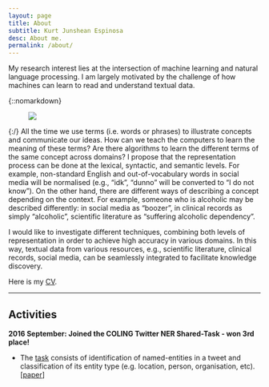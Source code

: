 ```yaml
---
layout: page
title: About
subtitle: Kurt Junshean Espinosa
desc: About me.
permalink: /about/
---
```


<div class="pretty-links">

<div class="lead lead-about">My research interest lies at the intersection of machine learning and natural language processing. I am largely motivated by the challenge of how machines can learn to read and understand textual data.
</div>

{::nomarkdown} 
<figure class="site-profile">
    <img src="{{ site.baseurl }}/assets/img/profile.jpg">
</figure>
{:/}
 All the time we use terms (i.e. words or phrases) to illustrate concepts and communicate our ideas. How can we teach the computers to learn the meaning of these terms? Are there algorithms to learn the different terms of the same concept across domains? I propose that the representation process can be done at the lexical, syntactic, and semantic levels. For example, non-standard English and out-of-vocabulary words in social media will be normalised (e.g., “idk”, “dunno” will be converted to “I do not know”). On the other hand, there are different ways of describing a concept depending on the context. For example, someone who is alcoholic may be described differently: in social media as “boozer”, in clinical records as simply “alcoholic”, scientific literature as “suffering alcoholic dependency”. 

 I would like to investigate different techniques, combining both levels of representation in order to achieve high accuracy in various domains. In this way, textual data from various resources, e.g., scientific literature, clinical records, social media, can be seamlessly integrated to facilitate knowledge discovery.

Here is my [CV]().


---
## Activities

**2016 September: Joined the COLING Twitter NER Shared-Task - won 3rd place!**
- The [task](http://noisy-text.github.io/2016/index.html) consists of identification of named-entities in a tweet and classification of its entity type (e.g. location, person, organisation, etc). [[paper](http://www.aclweb.org/anthology/W/W16/W16-39.pdf#page=165)]

</div>